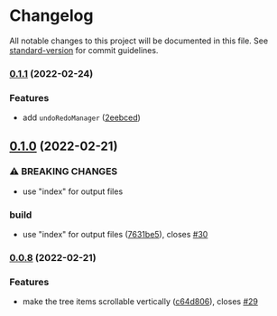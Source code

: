 # Changelog

All notable changes to this project will be documented in this file. See [standard-version](https://github.com/conventional-changelog/standard-version) for commit guidelines.

### [0.1.1](https://github.com/ZeaInc/zea-tree-view/compare/v0.1.0...v0.1.1) (2022-02-24)


### Features

* add `undoRedoManager` ([2eebced](https://github.com/ZeaInc/zea-tree-view/commit/2eebcedfbb807cacc7d56d800cef34b497557b1a))

## [0.1.0](https://github.com/ZeaInc/zea-tree-view/compare/v0.0.8...v0.1.0) (2022-02-21)


### ⚠ BREAKING CHANGES

* use "index" for output files

### build

* use "index" for output files ([7631be5](https://github.com/ZeaInc/zea-tree-view/commit/7631be53068b022519556fdadc67b32f31c1c1f4)), closes [#30](https://github.com/ZeaInc/zea-tree-view/issues/30)

### [0.0.8](https://github.com/ZeaInc/zea-tree-view/compare/v0.0.7...v0.0.8) (2022-02-21)


### Features

* make the tree items scrollable vertically ([c64d806](https://github.com/ZeaInc/zea-tree-view/commit/c64d806b183348078b999122eba32eccecaeb042)), closes [#29](https://github.com/ZeaInc/zea-tree-view/issues/29)
